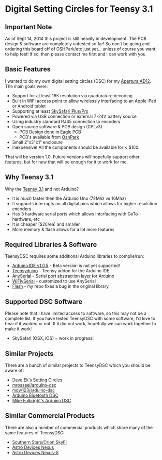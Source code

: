 # Digital Setting Circles for Teensy 3.1

## Important Note

As of Sept 14, 2014 this project is still heavily in development.  The PCB 
design & software are completely untested so far!  So don't be going and ordering this 
board off of OSHPark/etc just yet... unless of course you want to help test!
If so, then please contact me first and I can work with you.

## Basic Features
I wanted to do my own digital setting circles (DSC) for my [Apertura AD12](http://www.opticsmart.com/telescopes/dobsonian-telescopes/apertura-ad12-dobsonian-reflector-telescope.html).
The main goals were:

 * Support for at least 16K resolution via quadurature decoding 
 * Built in WiFi access point to allow wirelessly interfacing to an Apple iPad or Android tablet
 * Supporting at least [SkySafari Plus/Pro](http://www.skysafariastronomy.com/)
 * Powered via USB connection or external 7-24V battery source
 * Using industry standard RJ45 connection to encoders
 * Open source software & PCB design (GPLv3)
    * PCB Design done in [Eagle PCB](http://www.cadsoftusa.com/eagle-pcb-design-software/?language=en)
    * PCB's available from [OshPark](http://www.oshpark.com)
 * Small 2"x3"x1" enclosure
 * Inexpensive!  All the components should be available for < $100.

That will be version 1.0.  Future versions will hopefully support other features,
but for now that will be enough for it to work for me.

## Why Teensy 3.1
Why the [Teensy 3.1](http://pjrc.com/store/teensy31.html) and not Arduino?

 * It is *much* faster then the Arduino Uno (72Mhz vs 16Mhz)
 * It supports interrupts on all digital pins which allows for higher resolution encoders
 * Has 3 hardware serial ports which allows interfacing with GoTo hardware, etc
 * It is cheaper ($20/ea) and smaller
 * More memory & flash allows for a lot more features

## Required Libraries & Software
TeensyDSC requires some additional Arduino libraries to compile/run:

 * [Arduino IDE v1.0.5](http://arduino.cc/en/Main/Software) - Beta version is not yet supported!
 * [Teensyduino](http://pjrc.com/teensy/td_download.html) - Teensy addon for the Arduino IDE
 * [AnySerial](https://github.com/synfinatic/AnySerial) - Serial port abstraction layer for Arduino
 * [WiFlySerial](https://github.com/synfinatic/WiFlySerial) - customized to use AnySerial
 * [Flash](https://github.com/synfinatic/Flash/) - my repo fixes a bug in the original library

## Supported DSC Software
Please note that I have limited access to software, so this may not be a
complete list.  If you have tested TeensyDSC with some software, I'd love
to hear if it worked or not.  If it did not work, hopefully we can work
together to make it work!

 * SkySafari (OSX, iOS)  = work in progress!

## Similar Projects
There are a bunch of similar projects to TeensyDSC which you should be aware of:

 * [Dave Ek's Setting Circles](http://eksfiles.net/digital-setting-circles/)
 * [mrosseel/arduino-dsc](https://github.com/mrosseel/arduino-dsc)
 * [mdw123/arduino-dsc](https://github.com/mdw123/arduino-dsc)
 * [Arduino Bluetooth DSC](http://orlygoingthirty.blogspot.com/2012/01/arduino-bluetooth-digital-setting.html)
 * [Mike Fulbright's Arduino DSC](http://msfastro.net/articles/arduinodsc/)

## Similar Commercial Products
There are also a number of commercial products which share many of the same features of TeensyDSC:

 * [Southern Stars/Orion SkyFi](http://www.southernstars.com/products/skyfi/)
 * [Astro Devices Nexus](http://www.astrodevices.com/products/Nexus/Nexus.html)
 * [Astro Devices Nexus-S](http://www.astrodevices.com/products/NexusS/NexusS.html)

